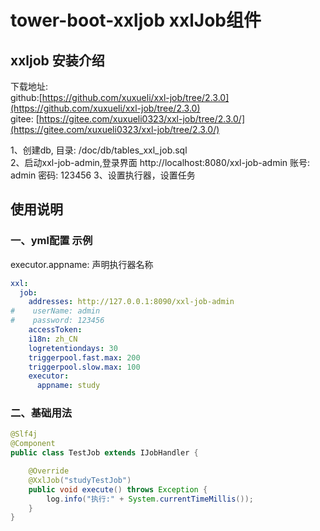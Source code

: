 # tower-boot-xxljob xxlJob组件

## xxljob 安装介绍

下载地址:    
github:[https://github.com/xuxueli/xxl-job/tree/2.3.0](https://github.com/xuxueli/xxl-job/tree/2.3.0)    
gitee: [https://gitee.com/xuxueli0323/xxl-job/tree/2.3.0/](https://gitee.com/xuxueli0323/xxl-job/tree/2.3.0/)


1、创建db, 目录: /doc/db/tables_xxl_job.sql    
2、启动xxl-job-admin,登录界面 http://localhost:8080/xxl-job-admin 账号: admin 密码: 123456
3、设置执行器，设置任务

## 使用说明

### 一、yml配置 示例
executor.appname: 声明执行器名称
```yaml
xxl:
  job:
    addresses: http://127.0.0.1:8090/xxl-job-admin
#    userName: admin
#    password: 123456
    accessToken:
    i18n: zh_CN
    logretentiondays: 30
    triggerpool.fast.max: 200
    triggerpool.slow.max: 100
    executor:
      appname: study
```

### 二、基础用法
```java
@Slf4j
@Component
public class TestJob extends IJobHandler {

    @Override
    @XxlJob("studyTestJob")
    public void execute() throws Exception {
        log.info("执行:" + System.currentTimeMillis());
    }
}
```
